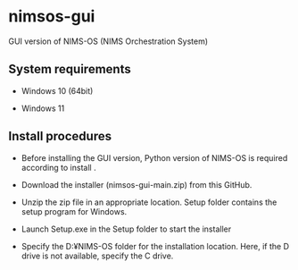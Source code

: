 # nimsos-gui
GUI version of NIMS-OS (NIMS Orchestration System)

## System requirements

* Windows 10 (64bit)

* Windows 11

## Install procedures

* Before installing the GUI version, Python version of NIMS-OS is required according to install .

* Download the installer (nimsos-gui-main.zip) from this GitHub.

* Unzip the zip file in an appropriate location. Setup folder contains the setup program for Windows.

* Launch Setup.exe in the Setup folder to start the installer

* Specify the D:¥NIMS-OS folder for the installation location. Here, if the D drive is not available, specify the C drive.
